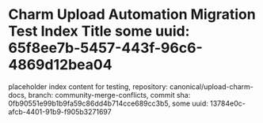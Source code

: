 # Charm Upload Automation Migration Test Index Title some uuid: 65f8ee7b-5457-443f-96c6-4869d12bea04
 placeholder index content for testing,  repository: canonical/upload-charm-docs,  branch: community-merge-conflicts,  commit sha: 0fb90551e99b1b9fa59c86dd4b714cce689cc3b5,  some uuid: 13784e0c-afcb-4401-91b9-f905b3271697

